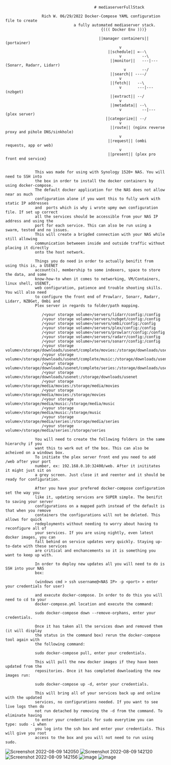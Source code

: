                                            # mediaserverFullStack

                    Rich W. 06/29/2022 Docker-Compose YAML configuration file to create 
                                  a fully automated mediaserver stack.
                                              {((( Docker Env )))}
                                                
                                             ||manager containers|| (portainer)
                                                      v
                                                 ||schedule|| =--\
                                                      v         --\
                                                  ||monitor||   ---|--- (Sonarr, Radarr, Lidarr)
                                                        v       --/
                                                  ||search|| ----/
                                                      v
                                                  ||fetch||   --\
                                                      v       ---|--- (nzbget)
                                                  ||extract|| --/
                                                      v
                                                  ||metadata|| --\
                                                      v         --|--- (plex server)
                                                ||categorize|| --/
                                                      v
                                                  ||route|| (nginx reverse proxy and pihole DNS/sinkhole)
                                                      v
                                                 ||request|| (ombi requests, app or web)
                                                      v
                                                 ||present|| (plex pro front end service}
                                                  
 
                 This was made for using with Synology 1520+ NAS. You will need to SSH into 
                 the box in order to install the docker containers by using docker-compose. 
                 The default docker application for the NAS does not allow near as much 
                 configuration alone if you want this to fully work with static IP addresses 
                 and  ports which is why i wrote upmy own configuration file. If set up correct 
                 all the services should be accessible from your NAS IP address and using the 
                 port for each service. This can also be run using a swarm, tested and no issues. 
                 This will create a brigded connection with your NAS while still allowing 
                 communication betweeen inside and outside traffic without placing it directly 
                 onto the host network.
                 
                 Things you do need in order to actually benifit from using this is, a USENET 
                 account(s), membership to some indexers, space to store the data, and some 
                 know-how-to when it comes to networking, VM/Containers, linux shell, USENET, 
                 web configuration, patience and trouble shooting skills. You will also need 
                 to configure the front end of Prowlarr, Sonarr, Radarr, Lidarr, NZBGet, Ombi and 
                 Plex server in regards to folder/path mapping.
                 
                    /<your storage volume>/servers/lidarr/config:/config
                    /<your storage volume>/servers/nzbget/config:/config
                    /<your storage volume>/servers/ombi/config:/config
                    /<your storage volume>/servers/plex/config:/config
                    /<your storage volume>/servers/prowlarr/config:/config
                    /<your storage volume>/servers/radarr/config:/config
                    /<your storage volume>/servers/sonarr/config:/config
                    /<your storage volume>/storage/downloads/usenet/complete/movies:/storage/downloads/usenet/complete/movies
                    /<your storage volume>/storage/downloads/usenet/complete/music:/storage/downloads/usenet/complete/music
                    /<your storage volume>/storage/downloads/usenet/complete/series:/storage/downloads/usenet/complete/series
                    /<your storage volume>/storage/downloads/usenet:/storage/downloads/usenet
                    /<your storage volume>/storage/media/movies:/storage/media/movies
                    /<your storage volume>/storage/media/movies:/storage/movies
                    /<your storage volume>/storage/media/music:/storage/media/music
                    /<your storage volume>/storage/media/music:/storage/music
                    /<your storage volume>/storage/media/series:/storage/media/series
                    /<your storage volume>/storage/media/series:/storage/series
                 
                 You will need to create the following folders in the same hierarchy if you 
                 want this to work out of the box. This can also be acheived on a windows box. 
                 To initiate the plex server front end you need to add /web after your port 
                 number, ex: 192.168.0.10:32400/web. After it inititates it might just sit on 
                 a grey screen. Just close it and reenter and it should be ready for configuration.
                 
                 After you have your prefered docker-compose configuration set the way you 
                 like it, updating services are SUPER simple. The benifit to saving your server 
                 configurations on a mapped path instead of the default is that when you remove 
                 containers the configurations will not be deleted. This allows for quick 
                 redeployments without needing to worry about having to reconfigure all of 
                 your services. If you are using nightly, even latest docker images, you can 
                 fall behind on service updates very quickly. Staying up-to-date with these services 
                 are critical and enchancements so it is something you want to keep up with.
                 
                 In order to deploy new updates all you will need to do is SSH into your NAS 
                 box: 
                 
                 (windows cmd > ssh username@<NAS IP> -p <port> > enter your credentials for user)
                 
                 and execute docker-compose. In order to do this you will need to cd to your 
                 docker-compose.yml location and execute the command: 
                 
                 sudo docker-compose down --remove-orphans, enter your credentials. 
                 
                 Once it has taken all the services down and removed them (it will display 
                 the status in the command box) rerun the docker-compose tool again with 
                 the following command:
                 
                 sudo docker-compose pull, enter your credentials. 
                 
                 This will pull the new docker images if they have been updated from the 
                 repositories. Once it has completed downloading the new images run: 
                 
                 sudo docker-compose up -d, enter your credentials. 
                 
                 This will bring all of your services back up and online with the updated 
                 services, no configurations needed. If you want to see live logs then do 
                 not run detached by removing the -d from the command. To eliminate having 
                 to enter your credentials for sudo everytime you can type: sudo -i when 
                 you log into the ssh box and enter your credentials. This will give you root 
                 access to the box and you will not need to run using sudo.


![Screenshot 2022-08-09 142050](https://user-images.githubusercontent.com/46492607/183733335-73018ccc-a9b5-44d2-9fbb-279caa096210.png)
![Screenshot 2022-08-09 142120](https://user-images.githubusercontent.com/46492607/183733362-011051a6-9564-41a1-80ed-997232060803.png)
![Screenshot 2022-08-09 142156](https://user-images.githubusercontent.com/46492607/183733373-04d47946-343b-462e-b0c9-135a1feb185f.png)
![image](https://user-images.githubusercontent.com/46492607/183742594-29718785-89e3-4b14-a4ce-f857010dbfcc.png)
![image](https://user-images.githubusercontent.com/46492607/183743285-6ac0b2ec-454a-4f51-b0da-707c21fbbaf4.png)
